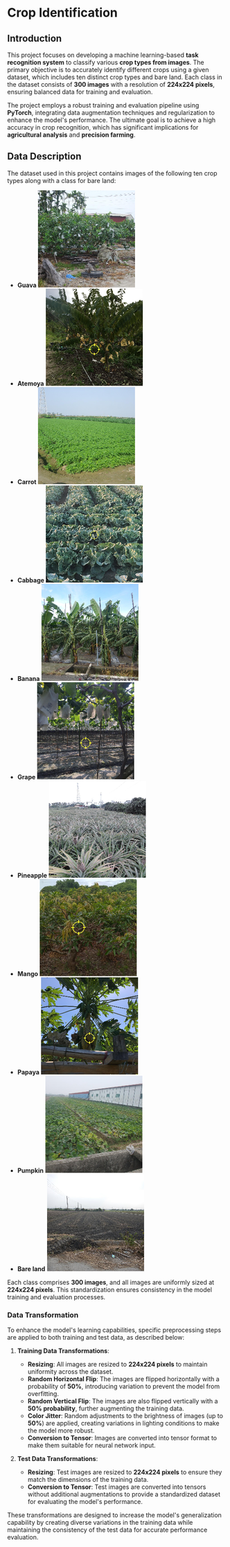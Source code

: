 # Crop Identification

## Introduction
This project focuses on developing a machine learning-based **task recognition system** to classify various **crop types from images**. The primary objective is to accurately identify different crops using a given dataset, which includes ten distinct crop types and bare land. Each class in the dataset consists of **300 images** with a resolution of **224x224 pixels**, ensuring balanced data for training and evaluation.

The project employs a robust training and evaluation pipeline using **PyTorch**, integrating data augmentation techniques and regularization to enhance the model's performance. The ultimate goal is to achieve a high accuracy in crop recognition, which has significant implications for **agricultural analysis** and **precision farming**.

## Data Description
The dataset used in this project contains images of the following ten crop types along with a class for bare land:

- **Guava**
![Guava Image](pictures/guava.15.png)
- **Atemoya**
![Atemoya Image](pictures/atemoya.13.png)
- **Carrot**
![Carrot Image](pictures/carrot.61.png)
- **Cabbage**
![Cabbage Image](pictures/cabbage.6.png)
- **Banana**
![Banana Image](pictures/banana.19.png)
- **Grape**
![Grape Image](pictures/grapes.26.png)
- **Pineapple**
![Pineapple Image](pictures/pineapple.14.png)
- **Mango**
![Mango Image](pictures/mango.3.png)
- **Papaya**
![Papaya Image](pictures/papaya.20.png)
- **Pumpkin**
![Pumpkin Image](pictures/pumpkin.19.png)
- **Bare land**
![Bare land Image](pictures/bareland.11.png)

Each class comprises **300 images**, and all images are uniformly sized at **224x224 pixels**. This standardization ensures consistency in the model training and evaluation processes.

### Data Transformation
To enhance the model's learning capabilities, specific preprocessing steps are applied to both training and test data, as described below:

1. **Training Data Transformations**:
   - **Resizing**: All images are resized to **224x224 pixels** to maintain uniformity across the dataset.
   - **Random Horizontal Flip**: The images are flipped horizontally with a probability of **50%**, introducing variation to prevent the model from overfitting.
   - **Random Vertical Flip**: The images are also flipped vertically with a **50% probability**, further augmenting the training data.
   - **Color Jitter**: Random adjustments to the brightness of images (up to **50%**) are applied, creating variations in lighting conditions to make the model more robust.
   - **Conversion to Tensor**: Images are converted into tensor format to make them suitable for neural network input.

2. **Test Data Transformations**:
   - **Resizing**: Test images are resized to **224x224 pixels** to ensure they match the dimensions of the training data.
   - **Conversion to Tensor**: Test images are converted into tensors without additional augmentations to provide a standardized dataset for evaluating the model's performance.

These transformations are designed to increase the model's generalization capability by creating diverse variations in the training data while maintaining the consistency of the test data for accurate performance evaluation.
